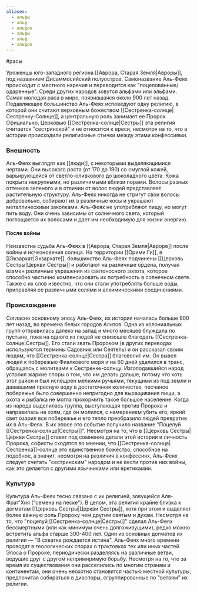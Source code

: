 ```yaml
---
aliases:
  - альфы
  - альф
  - альфов
  - эльфы
  - эльф
  - эльфов
---
```

#расы 

Уроженцы юго-западного региона [[Аврора, Старая Земля|Авроры]], под названием Дисаммосийский полуостров. Самоназвание Аль-Феях происходит с местного наречия и переводится как "поцелованные/одаренные". Среди других народов зовутся альфами или эльфами. Самая молодая раса в мире, появившаяся около 900 лет назад. Подавляющее большинство Аль-Феях исповедуют одну религию, в которой они считают верховным божеством [[Сестренка-солнце|Сестренку-Солнце]], а центральную роль занимает ее Пророк. Официально, Церковью [[Сестренка-солнце|Сестры]] эта религия считается "сестринской" и не относится к ереси, несмотря на то, что в истории происходили религиозные стычки между этими конфессиями.

### Внешность
Аль-Феях выглядят как [[люди]], с некоторыми выделяющимися чертами. Они высокого роста (от 170 до 190) со смуглой кожей, варьирующейся от светло-оливкового до шоколадного цвета. Кожа покрыта некрупными, но различимыми вблизи порами. Волосы разных оттенков зеленого и в отличии от волос людей представляет растительную структуру. Аль-Феях никогда не стригут свои волосы добровольно, собирают их в различные косы и украшают металлическими заколками. Аль-Феях не употребляют пищу, но могут пить воду. Они очень зависимы от солнечного света, который поглощается их волосами и дает им необходимую для жизни энергию. 

#### После войны
Неизвестна судьба Аль-Феях в [[Аврора, Старая Земля|Авроре]] после войны и исчезновения солнца. На территории [[Орими Ги]], в [[Экзархат|Экзархате]], большинство Аль-Феях подчинены [[Церковь Сестры|Церкви Сестры]] и работают на различные ордена, получая взамен различные украшения из светоносного золота, которое способно частично компенсировать их потребность в солнечном свете. Также с их слов известно, что они стали употреблять больше воды, приправляя ее различными солями и алхимическими соединениями.

### Происхождение
Согласно основному эпосу Аль-Феях, их история началась больше 900 лет назад, во времена белых городов Алитов. Одна из колониальных групп отправилась далеко на запад и много месяцев блуждала по пустыне, пока на одного из людей не снизошла благодать [[Сестренка-солнце|Сестры]]. Его стали звать Пророком (в других переводах используются термины Садовник или Сеятель) и он рассказал своим людям, что [[Сестренка-солнце|Сестра]] благоволит им. Он вывел людей к побережью Фиалкового моря и на 60 дней удалился в транс, обращаясь с молитвами к Сестренке-солнцу. Изголодавшийся народ устроил жаркие споры о том, что им делать дальше, потому что хоть этот район и был испещрен мелкими ручьями, текущими из под земли и дававшими пресную воду в достаточном количестве, песчаное побережье было совершенно непригодно для выращивания пищи, а охота и рыбалка не могла прокормить такое большое население. Когда из народа выделилась группа, выступающая против Пророка и направилась на холм, где он молился, с намерением убить его, яркий свет озарил все побережье и его тепло преобразило людей превратив их в Аль-Феях. В их эпосе это событие получило название "Поцелуй [[Сестренка-солнце|Сестры]]".
Несмотря на то, что в [[Церковь Сестры|Церкви Сестры]] ставят под сомнение детали этой истории и личность Пророка, софисты сходятся во мнении, что [[Сестренка-солнце|Сестренка]]-солнце это единственное божество, способное на подобное, а значит, несмотря на различия в конфессиях, Аль-Феях следует считать "сестринским" народом и не вести против них войны, как это делается с другими язычниками или еретикамии.

### Культура
Культура Аль-Феях тесно связана с их религией, зовущейся Аля-Фрат'Хия ("семена на песке"). В целом, эта религия крайне близка к догматам [[Церковь Сестры|Церкви Сестры]], хотя при этом и выделяет более важную роль Пророку чем другим святым и духам. Несмотря на то, что "поцелуй [[Сестренка-солнце|Сестры]]" сделал Аль-Феях бессмертными (или как минимум очень долгоживущими), редко можно встретить альфа старше 300-400 лет. Один из основных догматов их религии — "В схватке рождается истина". Аль-Феях много времени проводят в теологических спорах о трактовках тех или иных частей Эпоса о Пророке, периодически разделяясь на различные ветви, ведущие друг с другом непримиримую борьбу. Несмотря на то, что за время их существования они расселились по многим странам и континентам, они очень неохотно становятся частью местной культуры, предпочитая собираться в диаспоры, сгруппированные по "ветвям" их религии.
